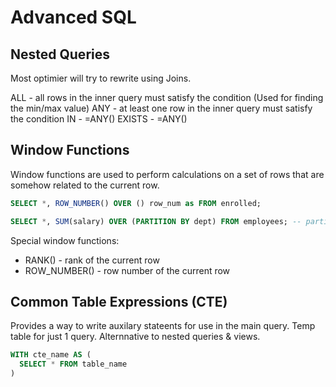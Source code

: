 # Advanced SQL

## Nested Queries

Most optimier will try to rewrite using Joins.

ALL - all rows in the inner query must satisfy the condition (Used for finding the min/max value)
ANY - at least one row in the inner query must satisfy the condition
IN - =ANY()
EXISTS - =ANY()

## Window Functions

Window functions are used to perform calculations on a set of rows that are somehow related to the current row.

```sql
SELECT *, ROW_NUMBER() OVER () row_num as FROM enrolled;

SELECT *, SUM(salary) OVER (PARTITION BY dept) FROM employees; -- partition is similar to group by
```

Special window functions:
- RANK() - rank of the current row
- ROW_NUMBER() - row number of the current row

## Common Table Expressions (CTE)

Provides a way to write auxilary stateents for use in the main query.
Temp table for just 1 query. Alternnative to nested queries & views.

```sql
WITH cte_name AS (
  SELECT * FROM table_name
)
```